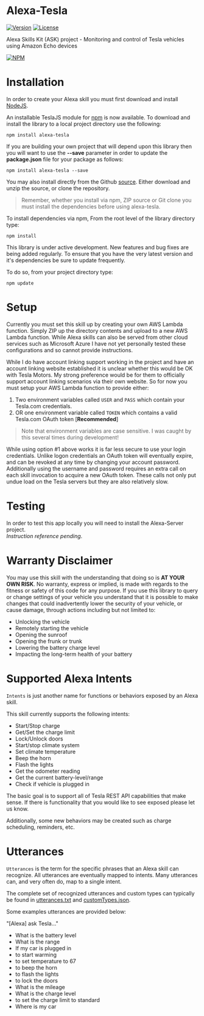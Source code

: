 # Alexa-Tesla
[![Version](http://img.shields.io/npm/v/alexa-tesla.png)](https://www.npmjs.org/package/alexa-tesla)
[![License](https://img.shields.io/npm/l/alexa-tesla.svg)](https://github.com/mseminatore/alexa-esla/blob/master/LICENSE)

Alexa Skills Kit (ASK) project - Monitoring and control of Tesla vehicles using Amazon Echo devices

[![NPM](https://nodei.co/npm/alexa-tesla.png?downloads=true&downloadRank=true&stars=true)](https://nodei.co/npm/alexa-tesla/)

# Installation

In order to create your Alexa skill you must first download and install [NodeJS](http://nodejs.org).

An installable TeslaJS module for [npm](http://npmjs.org) is now available.  To download and install the library 
to a local project directory use the following:

    npm install alexa-tesla

If you are building your own project that will depend upon this library then you will want to use 
the **--save** parameter in order to update the **package.json** file for your package as follows:

    npm install alexa-tesla --save

You may also install directly from the Github [source](https://github.com/mseminatore/alexa-tesla).
Either download and unzip the source, or clone the repository.

>Remember, whether you install via npm, ZIP source or Git clone you must install the dependencies before using
>alexa-tesla.

To install dependencies via npm, From the root level of the library directory type:

    npm install

This library is under active development.  New features and bug fixes are being added
regularly.  To ensure that you have the very latest version and it's dependencies be sure to update frequently.

To do so, from your project directory type:

    npm update

# Setup

Currently you must set this skill up by creating your own AWS Lambda function.  Simply ZIP up the directory
contents and upload to a new AWS Lambda function.  While Alexa skills can also be served from other cloud
services such as Microsoft Azure I have not yet personally tested these configurations and so cannot 
provide instructions.

While I do have account linking support working in the project and have an account linking website established
it is unclear whether this would be OK with Tesla Motors.  My strong preference would be for them to 
officially support account linking scenarios via their own website.  So for now you must setup your 
AWS Lambda function to provide either:

1. Two environment variables called `USER` and `PASS` which contain your Tesla.com credentials.
2. OR one environment variable called `TOKEN` which contains a valid Tesla.com OAuth token [**Recommended**]

>Note that environment variables are case sensitive.  I was caught by this several times during development!

While using option #1 above works it is far less secure to use your login credentials.  Unlike logon credentials
an OAuth token will eventually expire, and can be revoked at any time by changing your account password.  Additionally using the username and password requires an extra call on each skill invocation to acquire a new OAuth token.  These calls not only put undue load on the Tesla servers but they are also relatively slow.

# Testing

In order to test this app locally you will need to install the Alexa-Server project.  
_Instruction reference pending_.

# Warranty Disclaimer

You may use this skill with the understanding that doing so is **AT YOUR OWN RISK**.
No warranty, express or implied, is made with regards to the fitness or safety of 
this code for any purpose.  If you use this library to query or change settings of 
your vehicle you understand that it is possible to make changes that could 
inadvertently lower the security of your vehicle, or cause damage, through actions 
including but not limited to:

* Unlocking the vehicle
* Remotely starting the vehicle
* Opening the sunroof
* Opening the frunk or trunk
* Lowering the battery charge level
* Impacting the long-term health of your battery

# Supported Alexa Intents

`Intents` is just another name for functions or behaviors exposed by an Alexa skill.

This skill currently supports the following intents:

* Start/Stop charge
* Get/Set the charge limit
* Lock/Unlock doors
* Start/stop climate system
* Set climate temperature
* Beep the horn
* Flash the lights
* Get the odometer reading
* Get the current battery-level/range
* Check if vehicle is plugged in

The basic goal is to support all of Tesla REST API capabilities that make sense.  If there is functionality
that you would like to see exposed please let us know.

Additionally, some new behaviors may be created such as charge scheduling, reminders, etc.

# Utterances

`Utterances` is the term for the specific phrases that an Alexa skill can recognize.  All utterances are
eventually mapped to intents.  Many utterances can, and very often do, map to a single intent.

The complete set of recognized utterances and custom types can typically be found in 
[utterances.txt](https://github.com/mseminatore/alexa-tesla/blob/master/utterances.txt) 
and [customTypes.json](https://github.com/mseminatore/alexa-tesla/blob/master/customTypes.json).

Some examples utterances are provided below:

"[Alexa] ask Tesla..."

* What is the battery level
* What is the range
* If my car is plugged in
* to start warming
* to set temperature to 67
* to beep the horn
* to flash the lights
* to lock the doors
* What is the mileage
* What is the charge level
* to set the charge limit to standard
* Where is my car
